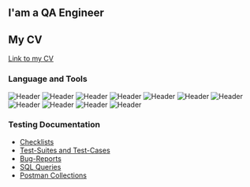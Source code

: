 ## I'am a QA Engineer

## My CV
[Link to my CV](https://docs.google.com/document/d/10Eb2p-pgXSqdyUAGnNWvUKBmc7e5LfU_/edit?usp=drive_link&ouid=113728595963559677815&rtpof=true&sd=true)

### Language and Tools
![Header](https://img.shields.io/badge/Jira-090909?style=for-the-badge&logo=jira&logoColor=136be1)
![Header](https://img.shields.io/badge/Postman-090909?style=for-the-badge&logo=postman&logoColor=f76935)
![Header](https://img.shields.io/badge/ChromeDevTools-090909?style=for-the-badge&logo=googlechrome&logoColor=2674f2)
![Header](https://img.shields.io/badge/Figma-090909?style=for-the-badge&logo=figma&logoColor=7d5fa6)
![Header](https://img.shields.io/badge/CharlesProxy-090909?style=for-the-badge&logo=charlesproxy&logoColor=8cc4d7)
![Header](https://img.shields.io/badge/SOAPUI-090909?style=for-the-badge&logo=charlesproxy&logoColor=8cc4d7)
![Header](https://img.shields.io/badge/Qase.io-090909?style=for-the-badge&logo=charlesproxy&logoColor=8cc4d7)
![Header](https://img.shields.io/badge/Trello-090909?style=for-the-badge&logo=charlesproxy&logoColor=8cc4d7)
![Header](https://img.shields.io/badge/Confluence-090909?style=for-the-badge&logo=charlesproxy&logoColor=8cc4d7)
![Header](https://img.shields.io/badge/Sitechco-090909?style=for-the-badge&logo=charlesproxy&logoColor=8cc4d7)
![Header](https://img.shields.io/badge/SQL-090909?style=for-the-badge&logo=charlesproxy&logoColor=8cc4d7)

### Testing Documentation

- [Checklists](https://github.com/Akiaan/Checklists.git)
- [Test-Suites and Test-Cases]()
- [Bug-Reports]()
- [SQL Queries]()
- [Postman Collections]()
